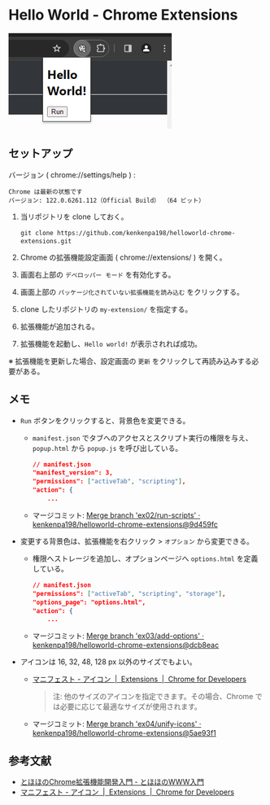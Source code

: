 # Hello World - Chrome Extensions

![image](img/image.png)

## セットアップ

バージョン ( chrome://settings/help ) :

```text
Chrome は最新の状態です
バージョン: 122.0.6261.112（Official Build） （64 ビット）
```

1. 当リポジトリを clone しておく。

    ```shell
    git clone https://github.com/kenkenpa198/helloworld-chrome-extensions.git
    ```

2. Chrome の拡張機能設定画面 ( chrome://extensions/ ) を開く。
3. 画面右上部の `デベロッパー モード` を有効化する。
4. 画面上部の `パッケージ化されていない拡張機能を読み込む` をクリックする。
5. clone したリポジトリの `my-extension/` を指定する。
6. 拡張機能が追加される。
7. 拡張機能を起動し、`Hello world!` が表示されれば成功。

※ 拡張機能を更新した場合、設定画面の `更新` をクリックして再読み込みする必要がある。

## メモ

- `Run` ボタンをクリックすると、背景色を変更できる。
    - `manifest.json` でタブへのアクセスとスクリプト実行の権限を与え、`popup.html` から `popup.js` を呼び出している。

        ```json
        // manifest.json
        "manifest_version": 3,
        "permissions": ["activeTab", "scripting"],
        "action": {
            ...
        ```

    - マージコミット: [Merge branch 'ex02/run-scripts' · kenkenpa198/helloworld-chrome-extensions@9d459fc](https://github.com/kenkenpa198/helloworld-chrome-extensions/commit/9d459fcbda993d96ab266e385dd38240ddd03f3f)
- 変更する背景色は、拡張機能を右クリック > `オプション` から変更できる。

    - 権限へストレージを追加し、オプションページへ `options.html` を定義している。

        ```json
        // manifest.json
        "permissions": ["activeTab", "scripting", "storage"],
        "options_page": "options.html",
        "action": {
            ...
        ```

    - マージコミット: [Merge branch 'ex03/add-options' · kenkenpa198/helloworld-chrome-extensions@dcb8eac](https://github.com/kenkenpa198/helloworld-chrome-extensions/commit/dcb8eac758b55d7f32dfe12d1a32461e59d2a5b6)
- アイコンは 16, 32, 48, 128 px 以外のサイズでもよい。
    - [マニフェスト - アイコン  \|  Extensions  \|  Chrome for Developers](https://developer.chrome.com/docs/extensions/reference/manifest/icons?hl=ja)

        > 注: 他のサイズのアイコンを指定できます。その場合、Chrome では必要に応じて最適なサイズが使用されます。

    - マージコミット: [Merge branch 'ex04/unify-icons' · kenkenpa198/helloworld-chrome-extensions@5ae93f1](https://github.com/kenkenpa198/helloworld-chrome-extensions/commit/5ae93f18ff3ba796fe469850d329c6bee7cae2ab)


## 参考文献

- [とほほのChrome拡張機能開発入門 - とほほのWWW入門](https://www.tohoho-web.com/ex/chrome_extension.html)
- [マニフェスト - アイコン  \|  Extensions  \|  Chrome for Developers](https://developer.chrome.com/docs/extensions/reference/manifest/icons?hl=ja)
